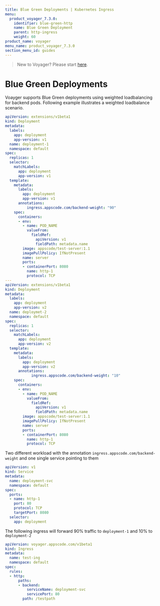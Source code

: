 ```yaml
---
title: Blue Green Deployments | Kubernetes Ingress
menu:
  product_voyager_7.3.0:
    identifier: blue-green-http
    name: Blue Green Deployment
    parent: http-ingress
    weight: 60
product_name: voyager
menu_name: product_voyager_7.3.0
section_menu_id: guides
---
```


> New to Voyager? Please start [here](/products/voyager/7.3.0/concepts/overview).

# Blue Green Deployments

Voayger supports Blue Green deployments using weighted loadbalancing for backend pods. Following example illustrates a weighted loadbalance scenario.

```yaml
apiVersion: extensions/v1beta1
kind: Deployment
metadata:
  labels:
    app: deployment
    app-version: v1
  name: deployment-1
  namespace: default
spec:
  replicas: 1
  selector:
    matchLabels:
      app: deployment
      app-version: v1
  template:
    metadata:
      labels:
        app: deployment
        app-version: v1
      annotations:
          ingress.appscode.com/backend-weight: "90"
    spec:
      containers:
      - env:
        - name: POD_NAME
          valueFrom:
            fieldRef:
              apiVersion: v1
              fieldPath: metadata.name
        image: appscode/test-server:1.1
        imagePullPolicy: IfNotPresent
        name: server
        ports:
        - containerPort: 8080
          name: http-1
          protocol: TCP
---
apiVersion: extensions/v1beta1
kind: Deployment
metadata:
  labels:
    app: deployment
    app-version: v2
  name: deploymet-2
  namespace: default
spec:
  replicas: 1
  selector:
    matchLabels:
      app: deployment
      app-version: v2
  template:
    metadata:
      labels:
        app: deployment
        app-version: v2
      annotations:
            ingress.appscode.com/backend-weight: "10"
    spec:
      containers:
      - env:
        - name: POD_NAME
          valueFrom:
            fieldRef:
              apiVersion: v1
              fieldPath: metadata.name
        image: appscode/test-server:1.1
        imagePullPolicy: IfNotPresent
        name: server
        ports:
        - containerPort: 8080
          name: http-1
          protocol: TCP
```

Two different workload with the annotation `ingress.appscode.com/backend-weight` and one single service pointing to them

```yaml
apiVersion: v1
kind: Service
metadata:
  name: deployment-svc
  namespace: default
spec:
  ports:
  - name: http-1
    port: 80
    protocol: TCP
    targetPort: 8080
  selector:
    app: deployment
```

The following ingress will forward 90% traffic to `deployment-1` and 10% to `deployment-2`

```yml
apiVersion: voyager.appscode.com/v1beta1
kind: Ingress
metadata:
  name: test-ing
  namespace: default
spec:
  rules:
  - http:
      paths:
      - backend:
          serviceName: deployment-svc
          servicePort: 80
        path: /testpath
```
